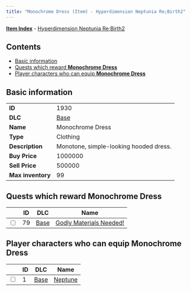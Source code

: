 ```yaml
---
title: "Monochrome Dress (Item) - Hyperdimension Neptunia Re;Birth2"
---
```


[**Item Index**](/neptunia/rb2/item/index.html) - [Hyperdimension Neptunia Re;Birth2](/neptunia/rb2)

## Contents

- [Basic information](#basic-information)
- [Quests which reward **Monochrome Dress**](#quests-which-reward-monochrome-dress)
- [Player characters who can equip **Monochrome Dress**](#player-characters-who-can-equip-monochrome-dress)

## Basic information

|   |   |
| -- | -- |
| **ID** | 1930 |
| **DLC** | [Base](/neptunia/rb2/dlc/0-base.html) |
| **Name** | Monochrome Dress |
| **Type** | Clothing |
| **Description** | Monotone, simple-looking hooded dress. |
| **Buy Price** | 1000000 |
| **Sell Price** | 500000 |
| **Max inventory** | 99 |

## Quests which reward **Monochrome Dress**

|    | ID | DLC | Name |
| -- | -- | --- | ---- |
| <input type="checkbox" id="rb2-quest-0-79" class="trackbox" /> | 79 | [Base](/neptunia/rb2/dlc/0-base.html) | [Godly Materials Needed!](/neptunia/rb2/quest/0-79-godly-materials-needed.html) |

## Player characters who can equip **Monochrome Dress**

|    | ID | DLC | Name |
| -- | -- | --- | ---- |
| <input type="checkbox" id="rb2-player-0-1" class="trackbox" /> | 1 | [Base](/neptunia/rb2/dlc/0-base.html) | [Neptune](/neptunia/rb2/player/0-1-neptune.html) |